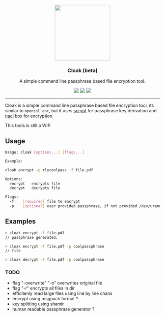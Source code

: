 <p align="center">
  <img src="https://rawgit.com/drish/cloak/master/cloak-logo.png" height="180" />
  <h3 align="center">Cloak (beta)</h3>
  <p align="center">A simple command line passphrase based file encryption tool.</p>
  <p align="center">
    <a href="https://travis-ci.org/drish/cloak"><img src="https://travis-ci.org/libeclipse/memguard.svg?branch=master"></a>
    <a href="https://github.com/drish/cloak/blob/master/LICENSE)"><img src="http://img.shields.io/badge/license-Apache%20V2-blue.svg"></a>
    <!-- <a href="https://ci.appveyor.com/project/libeclipse/memguard/branch/master"><img src="https://ci.appveyor.com/api/projects/status/g6cg347cam7lli5m/branch/master?svg=true"></a> -->
    <a href="https://goreportcard.com/report/github.com/drish/cloak"><img src="https://goreportcard.com/badge/github.com/drish/cloak"></a>
  </p>
</p>

---

Cloak is a simple command line passphrase based file encryption tool, its similar to `openssl enc`, but it uses [scrypt](http://www.tarsnap.com/scrypt.html) for passphrase key derivation and [nacl](https://nacl.cr.yp.to/) box for encryption.

This tools is still a WIP.


## Usage

```sh
Usage: cloak [options...] [flags...]

Example:

cloak encrypt -p rlycoolpass -f file.pdf

Options:
  encrypt	encrypts file
  decrypt	decrypts file

Flags:
  -f 	[required] file to encrypt
  -p 	[optional] user provided passphrase, if not provided /dev/urandom is used
```

## Examples 

```sh
> cloak encrypt -f file.pdf
// passphrase generated: 

> cloak encrypt -f file.pdf -p coolpassphrase
// file

> cloak decrypt -f file.pdf -p coolpassphrase
```

### TODO 
	
- flag "-overwrite" "-o" overwrites original file
- flag "-r" encrypts all files in dir
- efficitenly read large files using line by line chans
- encrypt using msgpack format ?
- key splitting using shamir
- human readable passphrase generator ?
